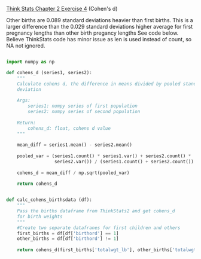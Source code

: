 [Think Stats Chapter 2 Exercise 4](http://greenteapress.com/thinkstats2/html/thinkstats2003.html#toc24) (Cohen's d)

Other births are 0.089 standard deviations heavier than first births.  This is a larger difference than the 0.029 standard deviations higher average for first pregnancy lengths than other birth pregancy lengths 
See code below.  Believe ThinkStats code has minor issue as len is used instead of count, so NA not ignored.  

```python

import numpy as np

def cohens_d (series1, series2):
    """
    Calculate cohens d, the difference in means divided by pooled standard
    deviation
    
    Args:
        series1: numpy series of first population
        series2: numpy series of second population
    
    Return:
        cohens_d: float, cohens d value
    """
    
    mean_diff = series1.mean() - series2.mean()
    
    pooled_var = (series1.count() * series1.var() + series2.count() * 
                  series2.var()) / (series1.count() + series2.count())
    
    cohens_d = mean_diff / np.sqrt(pooled_var)
    
    return cohens_d 


def calc_cohens_birthsdata (df):
    """
    Pass the births dataframe from ThinkStats2 and get cohens_d
    for birth weights
    """
    #Create two separate datafranes for first children and others
    first_births = df[df['birthord'] == 1]
    other_births = df[df['birthord'] != 1]
    
    return cohens_d(first_births['totalwgt_lb'], other_births['totalwgt_lb'])
```
